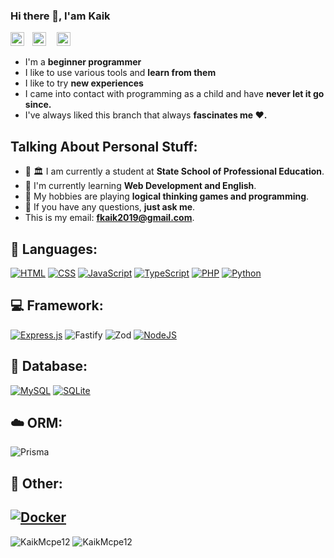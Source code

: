 ### Hi there 👋, I'am Kaik
<a href="https://github.com/KaikMcpe12">
  <img align="left" alt="Github" width="22px" src="./icons/links/github.svg" />
</a>
<a href="https://www.instagram.com/kaikmcpe12/" style="display:inline-block;margin-left:10px">
  <img align="left" alt="Instagram" width="22px" src="./icons/links/instagram.svg" />
</a>
<a href="www.linkedin.com/in/kaik-oliveira-paiva-42856a298" style="display:inline-block;margin-left:10px">
  <img align="left" alt="Instagram" width="22px" src="./icons/links/linkedin.svg" />
</a>

- I'm a **beginner programmer** 
- I like to use various tools and **learn from them**
- I like to try **new experiences**
- I came into contact with programming as a child and have **never let it go since.**
- I've always liked this branch that always **fascinates me ❤️.**

## Talking About Personal Stuff:

- 👨 🏛 I am currently a student at **State School of Professional Education**.
- 🌱 I'm currently learning **Web Development and English**. 
- 🤔 My hobbies are playing **logical thinking games and programming**.
- 💬 If you have any questions, **just ask me**.
- This is my email: **fkaik2019@gmail.com**.

## 🚀 Languages:
[![HTML](https://img.shields.io/badge/HTML-%23E34F26.svg?logo=html5&logoColor=white)](#)
[![CSS](https://img.shields.io/badge/CSS-1572B6?logo=css3&logoColor=fff)](#)
[![JavaScript](https://img.shields.io/badge/JavaScript-F7DF1E?logo=javascript&logoColor=000)](#)
[![TypeScript](https://img.shields.io/badge/TypeScript-3178C6?logo=typescript&logoColor=fff)](#)
[![PHP](https://img.shields.io/badge/php-%23777BB4.svg?&logo=php&logoColor=white)](#)
[![Python](https://img.shields.io/badge/Python-3776AB?logo=python&logoColor=fff)](#)
## 💻 Framework:
[![Express.js](https://img.shields.io/badge/Express.js-%23404d59.svg?logo=express&logoColor=%2361DAFB)](#)
![Fastify](https://img.shields.io/badge/fastify-%23000000.svg?style=for-the-badge&logo=fastify&logoColor=white)
![Zod](https://img.shields.io/badge/zod-%233068b7.svg?style=for-the-badge&logo=zod&logoColor=white)
[![NodeJS](https://img.shields.io/badge/Node.js-6DA55F?logo=node.js&logoColor=white)](#)
## 🏦 Database:
[![MySQL](https://img.shields.io/badge/MySQL-4479A1?logo=mysql&logoColor=fff)](#)
[![SQLite](https://img.shields.io/badge/SQLite-%2307405e.svg?logo=sqlite&logoColor=white)](#)
## ☁️ ORM:
![Prisma](https://img.shields.io/badge/Prisma-3982CE?style=for-the-badge&logo=Prisma&logoColor=white)
## 🥅 Other:
[![Docker](https://img.shields.io/badge/Docker-2496ED?logo=docker&logoColor=fff)](#)
---
<img style="" src="https://github-readme-stats.vercel.app/api?username=KaikMcpe12&theme=tokyonight&count_private=true&show_icons=true" alt="KaikMcpe12" />
<img src="https://github-readme-stats.vercel.app/api/top-langs/?username=KaikMcpe12&layout=compact&theme=tokyonight" alt="KaikMcpe12" />